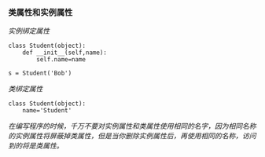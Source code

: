 ### 类属性和实例属性
*实例绑定属性*
>
    class Student(object):
        def __init__(self,name):
            self.name=name

    s = Student('Bob')
*类绑定属性*
> 
    class Student(object):
        name='Student'

*在编写程序的时候，千万不要对实例属性和类属性使用相同的名字，因为相同名称的实例属性将屏蔽掉类属性，但是当你删除实例属性后，再使用相同的名称，访问到的将是类属性。*    